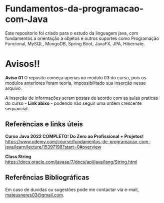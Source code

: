 # Fundamentos-da-programacao-com-Java

Este repositorio foi criado para o estudo da linguagem java, com fundamentos a orientação a objetos e outros suportes como Programação Funcional, MySQL, MongoDB, Spring Boot, JavaFX, JPA, Hibernate.

# Avisos!!

**Aviso 01**
O reposito começa apenas no modulo 03 do curso, pois os modulos anteriores foram teoria, impossibilitado sua inserção nesse arquivo.

A inserção de informações seram postas de acordo com as aulas praticas do curso - **Link abixo** - podendo não seguir uma ordem crescente sequancial.

## **Referências e links úteis**

**Curso Java 2022 COMPLETO: Do Zero ao Profissional + Projetos!**
https://www.udemy.com/course/fundamentos-de-programacao-com-java/learn/lecture/15397198?start=0#overview

**Class String**
https://docs.oracle.com/javase/7/docs/api/java/lang/String.html

## **Referências Bibliográficas**

Em caso de duvidas ou sugestões pode me contactar via e-mail, mateusneres03@gmail.com.
